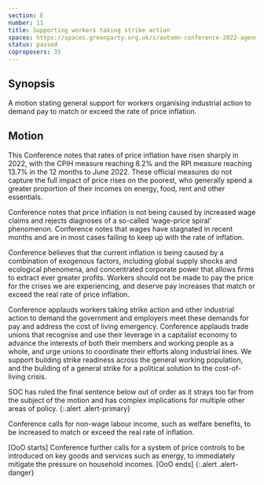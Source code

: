 ```yaml
---
section: E
number: 11
title: Supporting workers taking strike action
spaces: https://spaces.greenparty.org.uk/s/autumn-conference-2022-agenda-forum/?contentId=101892
status: passed
coproposers: 35
---
```

## Synopsis
A motion stating general support for workers organising industrial action to demand pay to match or exceed the rate of price inflation.

## Motion
This Conference notes that rates of price inflation have risen sharply in 2022, with the CPIH measure reaching 8.2% and the RPI measure reaching 13.7% in the 12 months to June 2022. These official measures do not capture the full impact of price rises on the poorest, who generally spend a greater proportion of their incomes on energy, food, rent and other essentials.

Conference notes that price inflation is not being caused by increased wage claims and rejects diagnoses of a so-called ‘wage-price spiral’ phenomenon. Conference notes that wages have stagnated in recent months and are in most cases failing to keep up with the rate of inflation.

Conference believes that the current inflation is being caused by a combination of exogenous factors, including global supply shocks and ecological phenomena, and concentrated corporate power that allows firms to extract ever greater profits. Workers should not be made to pay the price for the crises we are experiencing, and deserve pay increases that match or exceed the real rate of price inflation.

Conference applauds workers taking strike action and other industrial action to demand the government and employers meet these demands for pay and address the cost of living emergency. Conference applauds trade unions that recognise and use their leverage in a capitalist economy to advance the interests of both their members and working people as a whole, and urge unions to coordinate their efforts along industrial lines. We support building strike readiness across the general working population, and the building of a general strike for a political solution to the cost-of-living crisis.

SOC has ruled the final sentence below out of order as it strays too far from the subject of the motion and has complex implications for multiple other areas of policy.
{:.alert .alert-primary}

Conference calls for non-wage labour income, such as welfare benefits, to be increased to match or exceed the real rate of inflation.

[OoO starts] Conference further calls for a system of price controls to be introduced on key goods and services such as energy, to immediately mitigate the pressure on household incomes. [OoO ends]
{:.alert .alert-danger}
